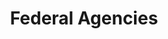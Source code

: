 ---
layout: federal-agencies-page
title: Federal Agencies
permalink: /federal-agencies/
body-class: about-us


fed-intro-title: This is a Test
program-intro-text: The Federal Risk and Authorization Management Program (FedRAMP) was established in 2011 to provide a cost-effective, risk-based approach for the adoption and use of cloud services by the Federal Government. FedRAMP empowers agencies to use modern cloud technologies, with emphasis on security and protection of federal information.


mission-title: Mission
mission-text: FedRAMP is a government-wide program that promotes the adoption of secure cloud services across the federal government by providing a standardized approach to security and risk assessment for cloud technologies and federal agencies. 

benefits-title: Benefits
benefits-checklist-1: Reduces duplicative efforts, inconsistencies, and cost inefficiencies associated. 
benefits-checklist-2: Establishes a public-private partnership to promote innovation and the advancement of more secure information technologies. 
benefits-checklist-3: Enables the federal government to accelerate the adoption of cloud computing by creating transparent standards and processes for security authorizations and allowing agencies to leverage security authorizations on a government-wide scale.

goals-title: Goals
goals-checklist-1: Grow the use of secure cloud technologies in use by government agencies.
goals-checklist-2: Enhance the framework by which the government secures and authorizes cloud technologies. 
goals-checklist-3: Build and foster strong partnerships with FedRAMP stakeholders.

framework-title: Legal Framework
framework-text: FedRAMP standardizes security requirements for the authorization and ongoing cybersecurity of cloud services in accordance with <a href="https://www.congress.gov/bill/113th-congress/senate-bill/2521" target="_blank" class="text-white">FISMA</a>, <a href="https://www.whitehouse.gov/sites/whitehouse.gov/files/omb/circulars/A130/a130revised.pdf" target="_blank" class="text-white">OMB Circular A-130</a>, and FedRAMP policy.

fisma-image: <img src="/assets/img/fisma-graphic.svg" alt="fisma" />
fisma-title: FISMA
fisma-text: Federal Information Security Modernization Act requires agencies to protect federal information

omb-circular-image: <img src="/assets/img/omb-circular-graphic.svg" alt="OMB a130" />
omb-circular-title: OMB Circular A-130
omb-circular-text: OMB states that when agencies implement FISMA, they must use NIST standards and guidelines

policy-image: <img src="/assets/img/fedramp-policy.svg" alt="fedramp policy" />
policy-title: FedRAMP Policy
policy-text: FedRAMP leverages NIST standards and guidelines to provide standardized security requirements for cloud services; a conformity assessment program; standardized authorization packages and contract language; and a repository for authorization packages

---
